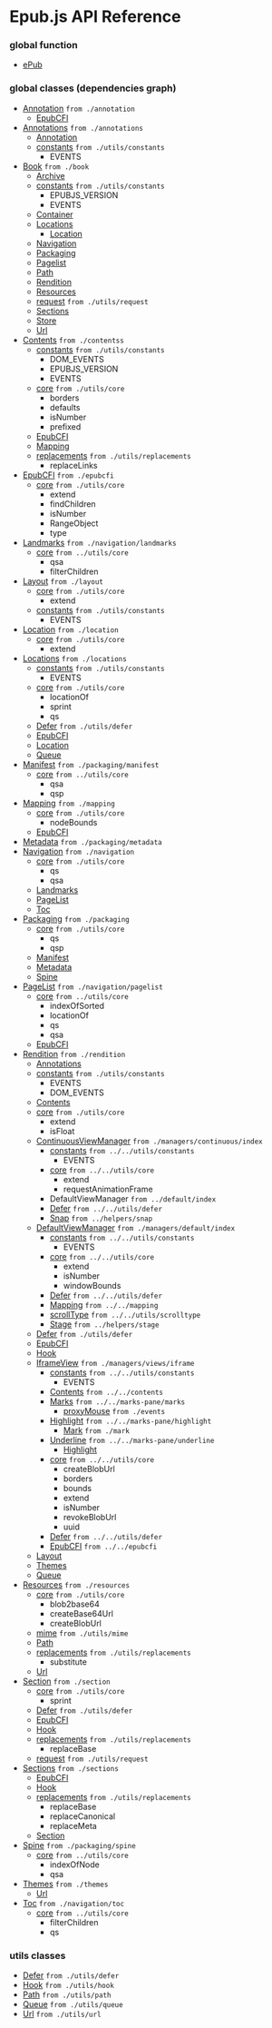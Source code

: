 # Epub.js API Reference

### global function

- [ePub](epub.md)

### global classes (dependencies graph)

- [Annotation](API/annotation.md) `from ./annotation`
    - [EpubCFI](API/epubcfi.md)
- [Annotations](API/annotations.md) `from ./annotations`
    - [Annotation](API/annotation.md)
    - [constants](API/utils/constants.md) `from ./utils/constants`
        - EVENTS
- [Book](API/book.md) `from ./book`
    - [Archive](API/archive.md)
    - [constants](API/utils/constants.md) `from ./utils/constants`
        - EPUBJS_VERSION
        - EVENTS
    - [Container](API/container.md)
    - [Locations](API/locations.md)
        - [Location](API/location.md)
    - [Navigation](API/navigation.md)
    - [Packaging](API/packaging.md)
    - [Pagelist](API/pagelist.md)
    - [Path](API/utils/path.md)
    - [Rendition](API/rendition.md)
    - [Resources](API/resources.md)
    - [request](API/utils/request.md) `from ./utils/request`
    - [Sections](API/sections.md)
    - [Store](API/store.md)
    - [Url](API/utils/url.md)
- [Contents](API/contents.md) `from ./contentss`
    - [constants](API/utils/constants.md) `from ./utils/constants`
        - DOM_EVENTS
        - EPUBJS_VERSION
        - EVENTS
    - [core](API/utils/core.md) `from ./utils/core`
        - borders
        - defaults
        - isNumber
        - prefixed
    - [EpubCFI](API/epubcfi.md)
    - [Mapping](API/mapping.md)
    - [replacements](API/utils/replacements.md) `from ./utils/replacements`
        - replaceLinks
- [EpubCFI](API/epubcfi.md) `from ./epubcfi`
    - [core](API/utils/core.md) `from ./utils/core`
        - extend
        - findChildren
        - isNumber
        - RangeObject
        - type
- [Landmarks](API/navigation/landmarks.md) `from ./navigation/landmarks`
    - [core](API/utils/core.md) `from ../utils/core`
        - qsa
        - filterChildren
- [Layout](API/layout.md) `from ./layout`
    - [core](API/utils/core.md) `from ./utils/core`
        - extend
    - [constants](API/utils/constants.md) `from ./utils/constants`
        - EVENTS
- [Location](API/location.md) `from ./location`
    - [core](API/utils/core.md) `from ./utils/core`
        - extend
- [Locations](API/locations.md) `from ./locations`
    - [constants](API/utils/constants.md) `from ./utils/constants`
        - EVENTS
    - [core](API/utils/core.md) `from ./utils/core`
        - locationOf
        - sprint
        - qs
    - [Defer](API/utils/defer.md) `from ./utils/defer`
    - [EpubCFI](API/epubcfi.md)
    - [Location](API/location.md)
    - [Queue](API/utils/queue.md)
- [Manifest](API/packaging/manifest.md) `from ./packaging/manifest`
    - [core](API/utils/core.md) `from ../utils/core`
        - qsa
        - qsp
- [Mapping](API/mapping.md) `from ./mapping`
    - [core](API/utils/core.md) `from ./utils/core`
        - nodeBounds
    - [EpubCFI](API/epubcfi.md)
- [Metadata](API/packaging/metadata.md) `from ./packaging/metadata`
- [Navigation](API/navigation.md) `from ./navigation`
    - [core](API/utils/core.md) `from ./utils/core`
        - qs
        - qsa
    - [Landmarks](API/navigation/landmarks.md)
    - [PageList](API/navigation/pagelist.md)
    - [Toc](API/navigation/toc.md)
- [Packaging](API/packaging.md) `from ./packaging`
    - [core](API/utils/core.md) `from ./utils/core`
        - qs
        - qsp
    - [Manifest](API/packaging/manifest.md)
    - [Metadata](API/packaging/metadata.md)
    - [Spine](API/packaging/spine.md)
- [PageList](API/navigation/pagelist.md) `from ./navigation/pagelist`
    - [core](API/utils/core.md) `from ../utils/core`
        - indexOfSorted
        - locationOf
        - qs
        - qsa
    - [EpubCFI](API/epubcfi.md)
- [Rendition](API/rendition.md) `from ./rendition`
    - [Annotations](API/annotations.md)
    - [constants](API/utils/constants.md) `from ./utils/constants`
        - EVENTS
        - DOM_EVENTS
    - [Contents](API/contents.md)
    - [core](API/utils/core.md) `from ./utils/core`
        - extend
        - isFloat
    - [ContinuousViewManager](API/managers/continuous/index.md) `from ./managers/continuous/index`
        - [constants](API/utils/constants.md) `from ../../utils/constants`
            - EVENTS
        - [core](API/utils/core.md) `from ../../utils/core`
            - extend
            - requestAnimationFrame
        - DefaultViewManager `from ../default/index`
        - [Defer](API/utils/defer.md) `from ../../utils/defer`
        - [Snap](API/managers/helpers/snap.md) `from ../helpers/snap`
    - [DefaultViewManager](API/managers/default/index.md) `from ./managers/default/index`
        - [constants](API/utils/constants.md) `from ../../utils/constants`
            - EVENTS
        - [core](API/utils/core.md) `from ../../utils/core`
            - extend
            - isNumber
            - windowBounds
        - [Defer](API/utils/defer.md) `from ../../utils/defer`
        - [Mapping](API/mapping.md) `from ../../mapping`
        - [scrollType](API/utils/scrolltype.md) `from ../../utils/scrolltype`
        - [Stage](API/managers/helpers/stage.md) `from ../helpers/stage`
    - [Defer](API/utils/defer.md) `from ./utils/defer`
    - [EpubCFI](API/epubcfi.md)
    - [Hook](API/utils/hook.md)
    - [IframeView](API/managers/views/iframe.md) `from ./managers/views/iframe`
        - [constants](API/utils/constants.md) `from ../../utils/constants`
            - EVENTS
        - [Contents](API/contents.md) `from ../../contents`
        - [Marks](API/marks-pane/marks.md) `from ../../marks-pane/marks`
            - [proxyMouse](API/marks-pane/events.md) `from ./events`
        - [Highlight](API/marks-pane/highlight.md) `from ../../marks-pane/highlight`
            - [Mark](API/marks-pane/mark.md) `from ./mark`
        - [Underline](API/marks-pane/underline.md) `from ../../marks-pane/underline`
            - [Highlight](API/marks-pane/highlight.md)
        - [core](API/utils/core.md) `from ../../utils/core`
            - createBlobUrl
            - borders
            - bounds
            - extend
            - isNumber
            - revokeBlobUrl
            - uuid
        - [Defer](API/utils/defer.md) `from ../../utils/defer`
        - [EpubCFI](API/epubcfi.md) `from ../../epubcfi`
    - [Layout](API/layout.md)
    - [Themes](API/themes.md)
    - [Queue](API/utils/queue.md)
- [Resources](API/resources.md) `from ./resources`
    - [core](API/utils/core.md) `from ./utils/core`
        - blob2base64
        - createBase64Url
        - createBlobUrl
    - [mime](API/utils/mime.md) `from ./utils/mime`
    - [Path](API/utils/path.md)
    - [replacements](API/utils/replacements.md) `from ./utils/replacements`
        - substitute
    - [Url](API/utils/url.md)
- [Section](API/section.md) `from ./section`
    - [core](API/utils/core.md) `from ./utils/core`
        - sprint
    - [Defer](API/utils/defer.md) `from ./utils/defer`
    - [EpubCFI](API/epubcfi.md)
    - [Hook](API/utils/hook.md)
    - [replacements](API/utils/replacements.md) `from ./utils/replacements`
        - replaceBase
    - [request](API/utils/request.md) `from ./utils/request`
- [Sections](API/sections.md) `from ./sections`
    - [EpubCFI](API/epubcfi.md)
    - [Hook](API/utils/hook.md)
    - [replacements](API/utils/replacements.md) `from ./utils/replacements`
        - replaceBase
        - replaceCanonical
        - replaceMeta
    - [Section](API/section.md)
- [Spine](API/packaging/spine.md) `from ./packaging/spine`
    - [core](API/utils/core.md) `from ../utils/core`
        - indexOfNode
        - qsa
- [Themes](API/themes.md) `from ./themes`
    - [Url](API/utils/url.md)
- [Toc](API/navigation/toc.md) `from ./navigation/toc`
    - [core](API/utils/core.md) `from ../utils/core`
        - filterChildren
        - qs

### utils classes

- [Defer](API/utils/defer.md) `from ./utils/defer`
- [Hook](API/utils/hook.md) `from ./utils/hook`
- [Path](API/utils/path.md) `from ./utils/path`
- [Queue](API/utils/queue.md) `from ./utils/queue`
- [Url](API/utils/url.md) `from ./utils/url`